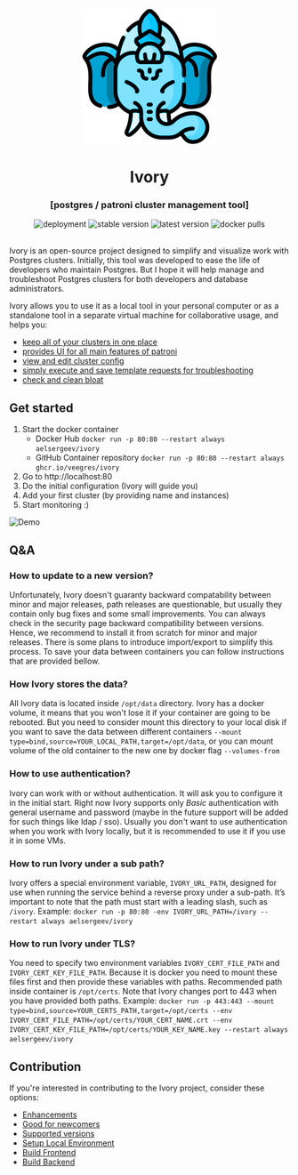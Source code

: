 <div style="text-align: center;" align="center">
   <img src="web/public/ivory.png" alt="logo" />

   # Ivory
   ### [postgres / patroni cluster management tool]

   <img src="https://img.shields.io/github/deployments/veegres/ivory/production" alt="deployment" />
   <img src="https://img.shields.io/docker/v/aelsergeev/ivory/latest?label=stable" alt="stable version" />
   <img src="https://img.shields.io/docker/v/aelsergeev/ivory?label=latest" alt="latest version" />
   <img src="https://img.shields.io/docker/pulls/aelsergeev/ivory" alt="docker pulls" />
</div>

<br>

Ivory is an open-source project designed to simplify and visualize work with Postgres clusters.
Initially, this tool was developed to ease the life of developers who maintain Postgres.
But I hope it will help manage and troubleshoot Postgres clusters for both developers and database administrators.

Ivory allows you to use it as a local tool in your personal computer or as a standalone tool
in a separate virtual machine for collaborative usage, and helps you:
- [keep all of your clusters in one place](doc/clusters.md)
- [provides UI for all main features of patroni](doc/overview.md)
- [view and edit cluster config](doc/config.md)
- [simply execute and save template requests for troubleshooting](doc/instance.md)
- [check and clean bloat](doc/bloat.md)

## Get started
1. Start the docker container
   - Docker Hub `docker run -p 80:80 --restart always aelsergeev/ivory`
   - GitHub Container repository `docker run -p 80:80 --restart always ghcr.io/veegres/ivory`
2. Go to http://localhost:80
3. Do the initial configuration (Ivory will guide you)
4. Add your first cluster (by providing name and instances)
5. Start monitoring :)

![Demo](doc/images/demo.gif)

## Q&A

### How to update to a new version?
Unfortunately, Ivory doesn't guaranty backward compatability between minor and major releases, path releases
are questionable, but usually they contain only bug fixes and some small improvements. You can always check
in the security page backward compatibility between versions. Hence, we recommend to install it from scratch
for minor and major releases. There is some plans to introduce import/export to simplify this process. To save
your data between containers you can follow instructions that are provided bellow.

### How Ivory stores the data?
All Ivory data is located inside `/opt/data` directory. Ivory has a docker volume, it means that you won't
lose it if your container are going to be rebooted. But you need to consider mount this directory to your 
local disk if you want to save the data between different containers 
`--mount type=bind,source=YOUR_LOCAL_PATH,target=/opt/data`, or you can mount volume of the 
old container to the new one by docker flag `--volumes-from`

### How to use authentication?
Ivory can work with or without authentication. It will ask you to configure it in the initial start. Right now
Ivory supports only _Basic_ authentication with general username and password (maybe in the future support
will be added for such things like ldap / sso). Usually you don't want to use authentication when you work 
with Ivory locally, but it is recommended to use it if you use it in some VMs.

### How to run Ivory under a sub path?
Ivory offers a special environment variable, `IVORY_URL_PATH`, designed for use when running the service behind 
a reverse proxy under a sub-path. It’s important to note that the path must start with a leading slash, such 
as `/ivory`. Example: `docker run -p 80:80 -env IVORY_URL_PATH=/ivory --restart always aelsergeev/ivory`

### How to run Ivory under TLS?
You need to specify two environment variables `IVORY_CERT_FILE_PATH` and `IVORY_CERT_KEY_FILE_PATH`. Because it is
docker you need to mount these files first and then provide these variables with paths. Recommended path inside
container is `/opt/certs`. Note that Ivory changes port to 443 when you have provided both paths.
Example: `docker run -p 443:443 --mount type=bind,source=YOUR_CERTS_PATH,target=/opt/certs
--env IVORY_CERT_FILE_PATH=/opt/certs/YOUR_CERT_NAME.crt --env IVORY_CERT_KEY_FILE_PATH=/opt/certs/YOUR_KEY_NAME.key
--restart always aelsergeev/ivory`

## Contribution

If you're interested in contributing to the Ivory project, consider these options:

- [Enhancements](https://github.com/veegres/ivory/issues)
- [Good for newcomers](https://github.com/veegres/ivory/issues?q=is%3Aissue+is%3Aopen+label%3A%22good+first+issue%22)
- [Supported versions](SECURITY.md)
- [Setup Local Environment](docker/ivory-dev/README.md)
- [Build Frontend](web/README.md)
- [Build Backend](service/README.md)
